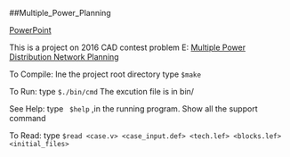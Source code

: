 ##Multiple_Power_Planning

[PowerPoint](https://drive.google.com/file/d/0B2vUsVJTiMCKVll0WXY4bW5JVzg/view?usp=sharing)

This is a project on 2016 CAD contest problem E:
[Multiple Power Distribution Network Planning](http://cad-contest-2016.el.cycu.edu.tw/Problem_E/default.html)

To Compile: Ine the project root directory type `$make`

To Run: type `$./bin/cmd`   The excution file is in bin/

See Help: type ` $help` ,in the running program. Show all the support command

To Read: type `$read <case.v> <case_input.def> <tech.lef> <blocks.lef> <initial_files>`
	     
